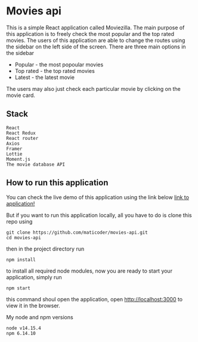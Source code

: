 # Movies api

This is a simple React application called Moviezilla. The main purpose
of this application is to freely check the most popular and the top
rated movies. The users of this application are able to change the
routes using the sidebar on the left side of the screen. There are
three main options in the sidebar

* Popular - the most popoular movies
* Top rated - the top rated movies
* Latest - the latest movie

The users may also just check each particular movie by clicking on the movie card.

## Stack

```
React
React Redux
React router
Axios
Framer
Lottie
Moment.js
The movie database API
```

## How to run this application

You can check the live demo of this application using the link below
[link to application!](https://movies-maticoder.netlify.app/)

But if you want to run this application locally, all you have to do is clone this repo using

```
git clone https://github.com/maticoder/movies-api.git
cd movies-api
```

then in the project directory run

```
npm install
```

to install all required node modules, now you are ready to start your application, simply run

```
npm start
```

this command shoul open the application, open [http://localhost:3000](http://localhost:3000) to view it in the browser.

My node and npm versions
```
node v14.15.4
npm 6.14.10
```